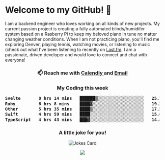<h1> Welcome to my GitHub! 👋 </h1>


  I am a backend engineer who loves working on all kinds of new projects. My current passion project is creating a fully automated blinds/humidifer system based on a Rasberry Pi to keep my beloved piano in tune no matter changing weather conditions. When I am not practicing piano, you'll find me exploring Denver, playing tennis, watching movies, or listening to music (check out what I've been listening to recently on [Last.fm](https://www.last.fm/user/mballa000). I am a passionate, driven developer and would love to connect and chat with everyone!

<h3 align = "center"> 📫 Reach me with <a href = "https://calendly.com/msbrandt00/30min"> Calendly </a> and <a href="mailto:msbrandt00@gmail.com">Email</a> 
 </h3>


 
<div align = "center"
[![Anurag's GitHub stats](https://github-readme-stats.vercel.app/api?username=mbrandt00)](https://github.com/anuraghazra/github-readme-stats)
          </div>
<h3 align="center">
  My Coding this week
<!--START_SECTION:waka-->

```txt
Svelte       8 hrs 14 mins   ██████▒░░░░░░░░░░░░░░░░░░   25.77 %
Ruby         6 hrs 8 mins    ████▓░░░░░░░░░░░░░░░░░░░░   19.20 %
Other        5 hrs 35 mins   ████▒░░░░░░░░░░░░░░░░░░░░   17.51 %
Swift        4 hrs 59 mins   ████░░░░░░░░░░░░░░░░░░░░░   15.62 %
TypeScript   4 hrs 43 mins   ███▓░░░░░░░░░░░░░░░░░░░░░   14.80 %
```

<!--END_SECTION:waka-->

### A little joke for you!

![Jokes Card](https://readme-jokes.vercel.app/api?hideBorder)

<a href="https://www.linkedin.com/in/mbrandt00/"><img src="https://img.shields.io/badge/linkedin-%230077B5.svg?&style=for-the-badge&logo=linkedin&logoColor=white" /></a>
